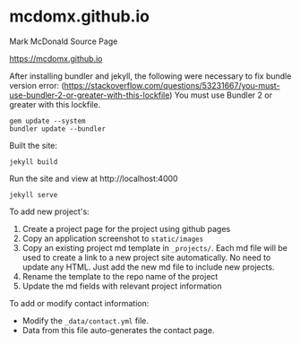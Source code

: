 # mcdomx.github.io
Mark McDonald Source Page

https://mcdomx.github.io


After installing bundler and jekyll, the following were necessary to fix bundle version error:
(https://stackoverflow.com/questions/53231667/you-must-use-bundler-2-or-greater-with-this-lockfile)
    You must use Bundler 2 or greater with this lockfile.
    
    gem update --system
    bundler update --bundler

Built the site:
    
    jekyll build
    
Run the site and view at http://localhost:4000
    
    jekyll serve
    
    
To add new project's:
    
1.  Create a project page for the project using github pages
2.  Copy an application screenshot to `static/images`
3.  Copy an existing project md template in `_projects/`.  Each md file will be used to create a link to a new project site automatically.  No need to update any HTML.  Just add the new md file to include new projects.
4.  Rename the template to the repo name of the project
5.  Update the md fields with relevant project information

To add or modify contact information:
- Modify the `_data/contact.yml` file.
- Data from this file auto-generates the contact page.
	
